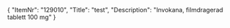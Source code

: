{
  "ItemNr": "129010",
  "Title": "test",
  "Description": "Invokana, filmdragerad tablett 100 mg"
}